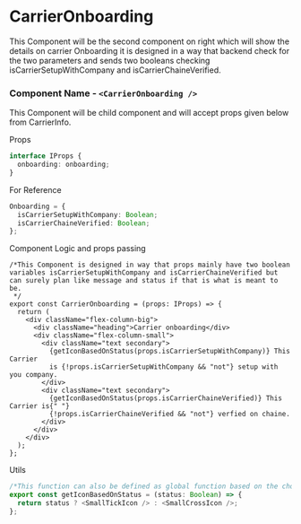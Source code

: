 # CarrierOnboarding

This Component will be the second component on right which will show the details on carrier Onboarding it is designed in a way that backend check for the two parameters and sends two booleans checking isCarrierSetupWithCompany and isCarrierChaineVerified.

### Component Name - `<CarrierOnboarding />`

This Component will be child component and will accept props given below from CarrierInfo.

Props

```ts
interface IProps {
  onboarding: onboarding;
}
```

For Reference

```ts
Onboarding = {
  isCarrierSetupWithCompany: Boolean;
  isCarrierChaineVerified: Boolean;
};
```

Component Logic and props passing

```tsx
/*This Component is designed in way that props mainly have two boolean variables isCarrierSetupWithCompany and isCarrierChaineVerified but can surely plan like message and status if that is what is meant to be.
 */
export const CarrierOnboarding = (props: IProps) => {
  return (
    <div className="flex-column-big">
      <div className="heading">Carrier onboarding</div>
      <div className="flex-column-small">
        <div className="text secondary">
          {getIconBasedOnStatus(props.isCarrierSetupWithCompany)} This Carrier
          is {!props.isCarrierSetupWithCompany && "not"} setup with you company.
        </div>
        <div className="text secondary">
          {getIconBasedOnStatus(props.isCarrierChaineVerified)} This Carrier is{" "}
          {!props.isCarrierChaineVerified && "not"} verfied on chaine.
        </div>
      </div>
    </div>
  );
};
```

Utils

```ts
/*This function can also be defined as global function based on the choice that <TickIcon /> and <CrossIcon> from headerInfoPanel are same */
export const getIconBasedOnStatus = (status: Boolean) => {
  return status ? <SmallTickIcon /> : <SmallCrossIcon />;
};
```
